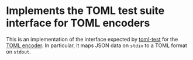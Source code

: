 # Implements the TOML test suite interface for TOML encoders

This is an implementation of the interface expected by
[toml-test](https://github.com/ando-masaki/toml-test) for the
[TOML encoder](https://github.com/ando-masaki/toml).
In particular, it maps JSON data on `stdin` to a TOML format on `stdout`.
